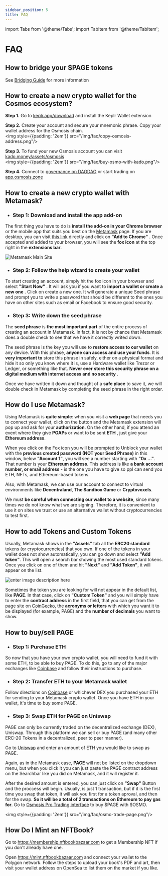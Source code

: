 ```yaml
---
sidebar_position: 5
title: FAQ
---
```

import Tabs from '@theme/Tabs';
import TabItem from '@theme/TabItem';

# FAQ

## How to bridge your $PAGE tokens

See <a href="./bridge">Bridging Guide</a> for more information

## How to create a new crypto wallet for the Cosmos ecosystem?

<b>Step 1.</b> Go to <a href="https://www.keplr.app/download">keplr.app/download</a> and install the Keplr Wallet extension<br/>

<b>Step 2.</b> Create your account and secure your mnemonic phrase. Copy your wallet address for the Osmosis chain.<br/><img style={{padding: '2em'}} src="/img/faq/copy-osmosis-address.png"/><br/>

<b>Step 3.</b> To fund your new Osmosis account you can visit <a href="https://www.kado.money/assets/osmosis">kado.money/assets/osmosis</a><br/><img style={{padding: '2em'}} src="/img/faq/buy-osmo-with-kado.png"/><br/>

<b>Step 4.</b> Connect to <a href="https://daodao.zone/dao/osmo1a40j922z0kwqhw2nn0nx66ycyk88vyzcs73fyjrd092cjgyvyjksrd8dp7/home">governance on DAODAO</a> or start trading on <a href="https://app.osmosis.zone">app.osmosis.zone</a><br/>

## How to create a new crypto wallet with Metamask?

- ### Step 1: Download and install the app add-on
The first thing you have to do is **install the add-on in your Chrome browser** or the mobile app that suits you best on the [Metamask](https://metamask.io/download.html) page. If you are desktop, you can visit [this link](https://chrome.google.com/webstore/detail/metamask/nkbihfbeogaeaoehlefnkodbefgpgknn) directly and click on **"Add to Chrome"** . Once accepted and added to your browser, you will see the **fox icon** at the top right in the **extensions bar**.

![Metamask Main Site](https://static.wixstatic.com/media/f24844_887fb772f5434b5b899a81d6d97e598f~mv2.png/v1/fill/w_554,h_393,al_c,q_95/f24844_887fb772f5434b5b899a81d6d97e598f~mv2.webp)

- ### Step 2: Follow the help wizard to create your wallet
To start creating an account, simply hit the fox icon in your browser and select **"Start Now"** . It will ask you if you want to **import a wallet or create a new one** . Click on create a new one. It will generate a unique Seed phrase and prompt you to write a password that should be different to the ones you have on other sites such as email or Facebook to ensure good security. 

- ### Step 3: Write down the seed phrase
The **seed phrase** is **the most important part** of the entire process of creating an account in Metamask. In fact, it is not by chance that Metamask does a double check to see that we have it correctly writed down. 

The seed phrase is the key you will use to **restore access to our wallet** on any device. With this phrase, **anyone can access and use your funds**. It is **very important to** store this phrase in safely, either on a physical format and hide it so only you know where it is, use a Hardware wallet like Trezor or Ledger, or something like that. **Never  ever** **store this security phrase on a digital medium with internet access and no security** .

Once we have written it down and thought of a **safe place** to save it, we will double check in Metamask by completing the seed phrase in the right order.

## How do I use Metamask?
Using Metamask is **quite simple**: when you visit a **web page** that needs you to connect your wallet, click on the button and the Metamask extension will pop up and ask for your **authorization**. On the other hand, if you attend an event where they give **POAPs** or want to be sent **ETH** , just give your **Ethereum address**. 

When you click on the Fox icon you will be prompted to Unblock your wallet with the **previous created password (NOT your Seed Phrase)** in this window, below **"Account 1"**, you will see a number starting with **"0x ..."**. That number is your **Ethereum address**. This address is like **a bank account number, or email address** - is the one you have to give so ppl can send you ETH, NFTs, and Ethereum-based tokens.

Also, with Metamask, we can use our account to connect to virtual environments like **Decentraland**, **The Sandbox Game** or **Cryptovoxels**.

We must **be careful when connecting our wallet to a website**, since many times we do not know what we are signing. Therefore, it is convenient to use it on sites we trust or use an alternative wallet without cryptocurrencies to test first.

## How to add Tokens and Custom Tokens
Usually, Metamask shows in the **"Assets"** tab all the **ERC20 standard** tokens (or cryptocurrencies) that you own. If one of the tokens in your wallet does not show automatically, you can go down and select **"Add token"**. This will open a search bar showing the most used standard tokens. Once you click on one of them and hit **"Next"** and **"Add Token"**, it will appear on the list.

![enter image description here](https://static.wixstatic.com/media/f24844_464105d2d4274a78b38e4421466409c6~mv2.png/v1/fill/w_207,h_345,al_c,q_95/f24844_464105d2d4274a78b38e4421466409c6~mv2.webp)

Sometimes the token you are looking for will not appear in the default list, like **PAGE**. In that case, click on **"Custom Token"** and you will simply have to enter the **contract address** in the first field, that you can get from the page site on [CoinGecko](https://www.coingecko.com/en/coins/page), the **acronyms or letters** with which you want it to be displayed (for example, PAGE) and the **number of decimals** you want to show.

## How to buy/sell PAGE

<Tabs>
<TabItem value="ethereum-swap" label="On Ethereum">

- ### Step 1: Purchase ETH
So now that you have your own crypto wallet, you will need to fund it with some ETH, to be able to buy PAGE. To do this, go to any of the major exchanges like [Coinbase](https://www.coinbase.com/) and follow their instructions to purchase.
- ### Step 2: Transfer ETH to your Metamask wallet
Follow directions on [Coinbase](https://www.coinbase.com/learn/tips-and-tutorials/how-to-send-crypto) or whichever DEX you purchased your ETH for sending to your Metamask crypto wallet. Once you have ETH in your wallet, it's time to buy some PAGE.

- ### Step 3: Swap ETH for PAGE on Uniswap

PAGE can only be currently traded on the decentralized exchange (DEX), Uniswap. Through this platform we can sell or buy PAGE (and many other ERC-20 Tokens in a decentralized, peer to peer manner). 

Go to [Uniswap](https://bit.ly/swap-page) and enter an amount of ETH you would like to swap as PAGE. 

Again, as in the Metamask case, **PAGE** will not be listed on the dropdown menu, but when you click it you can just paste the PAGE contract address on the Searchbar like you did on Metamask, and it will register it.

After the desired amount is entered, you can just click on **"Swap"** Button and the proccess will begin. Usually, is just 1 transaction, but if it is the first time you swap that token, it will ask you first for a token aproval, and then for the swap. **So it will be a total of 2 transactions on Ethereum to pay gas for**.
</TabItem>
<TabItem value="osmosis-swap" label="On Osmosis">
Go to <a href="https://pro.osmosis.zone/osmosis/trade/protrade?from=uosmo&to=ibc%2F23A62409E4AD8133116C249B1FA38EED30E500A115D7B153109462CD82C1CD99&market=Osmosis">Osmosis Pro Trading interface</a> to buy $PAGE with $OSMO.

<img style={{padding: '2em'}} src="/img/faq/osmo-trade-page.png"/><br/>
</TabItem>
</Tabs>

## **How Do I Mint an NFTBook?**

Go to https://membership.nftbookbazaar.com to get a Membership NFT if you don't already have one.

Open https://mint.nftbookbazaar.com and connect your wallet to the Polygon network. Follow the steps to upload your book's PDF and art, then visit your wallet address on OpenSea to list them on the market if you like.
